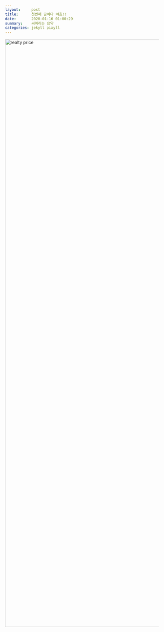 ```yaml
---
layout:     post
title:      첫번째 글이다 야호!!
date:       2020-01-16 01:00:29
summary:    써머리는 요약
categories: jekyll pixyll
---
```


<img src="https://mir-s3-cdn-cf.behance.net/project_modules/fs/fd3d2b90777523.5e2020e8b33d7.png" width="1920px" height="auto" title="우리집 공시가격은 얼마예요?" alt="realty price"/>